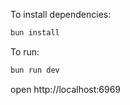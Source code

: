 To install dependencies:
```sh
bun install
```

To run:
```sh
bun run dev
```

open http://localhost:6969
